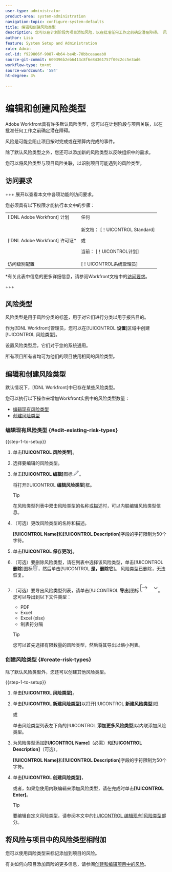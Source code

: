 ```yaml
---
user-type: administrator
product-area: system-administration
navigation-topic: configure-system-defaults
title: 编辑和创建风险类型
description: 您可以在计划阶段为项目添加风险，以在批准任何工作之前确定潜在障碍。 风险是可能会阻止项目按时完成或在预算内完成的事件。
author: Lisa
feature: System Setup and Administration
role: Admin
exl-id: f929806f-9087-4b64-be4b-70bbceaaeab0
source-git-commit: 609396b2eb6413c8f6e84361757f00c2cc5e3ad6
workflow-type: tm+mt
source-wordcount: '584'
ht-degree: 3%

---
```


# 编辑和创建风险类型

<!--Audited: 03/2025-->

<!--DON'T DELETE, DRAFT OR HIDE THIS ARTICLE. IT IS LINKED TO THE PRODUCT, THROUGH THE CONTEXT SENSITIVE HELP LINKS.-->

<!--<span class="preview">The highlighted information on this page refers to functionality not yet generally available. It is available only in the Preview environment for all customers. After the monthly releases to Production, the same features are also available in the Production environment for customers who enabled fast releases. </span>   

<span class="preview">For information about fast releases, see [Enable or disable fast releases for your organization](/help/quicksilver/administration-and-setup/set-up-workfront/configure-system-defaults/enable-fast-release-process.md). </span>-->

Adobe Workfront具有许多默认风险类型，您可以在计划阶段与项目关联，以在批准任何工作之前确定潜在障碍。

风险是可能会阻止项目按时完成或在预算内完成的事件。

除了默认风险类型之外，您还可以添加新的风险类型以反映组织中的需求。

您可以将风险类型与项目风险关联，以识别项目可能遇到的风险类型。

## 访问要求

+++ 展开以查看本文中各项功能的访问要求。

您必须具有以下权限才能执行本文中的步骤：

<table style="table-layout:auto"> 
 <col> 
 <col> 
 <tbody> 
  <tr> 
   <td role="rowheader">[!DNL Adobe Workfront] 计划</td> 
   <td>任何</td> 
  </tr> 
  <tr> 
   <td role="rowheader">[!DNL Adobe Workfront] 许可证*</td> 
   <td><p>新文档： [！UICONTROL Standard]</p>
   或
   <p>当前： [！UICONTROL计划]</p>
   </td> 
  </tr> 
  <tr> 
   <td role="rowheader">访问级别配置</td> 
   <td>[！UICONTROL系统管理员]</td>
  </tr> 
 </tbody> 
</table>

*有关此表中信息的更多详细信息，请参阅Workfront文档中的[访问要求](/help/quicksilver/administration-and-setup/add-users/access-levels-and-object-permissions/access-level-requirements-in-documentation.md)。

+++

## 风险类型

风险类型是用于风险分类的标签，用于对它们进行分类以用于报告目的。

作为[!DNL Workfront]管理员，您可以在&#x200B;[!UICONTROL **设置**]&#x200B;区域中创建[!UICONTROL 风险类型]。

设置风险类型后，它们对于您的系统通用。

所有项目所有者均可为他们的项目使用相同的风险类型。

## 编辑和创建风险类型

默认情况下，[!DNL Workfront]中已存在某些风险类型。


您可以执行以下操作来增加Workfront实例中的风险类型数量：

* [编辑现有风险类型](#edit-existing-risk-types)
* [创建风险类型](#create-risk-types)

### 编辑现有风险类型 {#edit-existing-risk-types}

{{step-1-to-setup}}

1. 单击&#x200B;**[!UICONTROL 风险类型]**。
1. 选择要编辑的风险类型。
1. 单击&#x200B;**[!UICONTROL 编辑]**&#x200B;图标![编辑图标](assets/edit-icon.png)。

   将打开&#x200B;[!UICONTROL **编辑风险类型**]&#x200B;框。<!--add screen shot-->

   >[!TIP]
   >
   >   在风险类型列表中双击风险类型的名称或描述时，可以内联编辑风险类型信息。

1. （可选）更改风险类型的名称和描述。

   **[!UICONTROL Name]**&#x200B;和&#x200B;**[!UICONTROL Description]**&#x200B;字段的字符限制为50个字符。

1. 单击&#x200B;**[!UICONTROL 保存更改]。**

1. （可选）要删除风险类型，请在列表中选择该风险类型，单击&#x200B;[!UICONTROL **删除**]&#x200B;图标![删除图标](assets/delete.png)，然后单击&#x200B;[!UICONTROL **是，删除它**]。 风险类型已删除，无法恢复。

1. （可选）要导出风险类型列表，请单击&#x200B;[!UICONTROL **导出**]&#x200B;图标![导出图标](assets/export-icon.png)。 您可以导出到以下文件类型：

   * PDF
   * Excel
   * Excel (xlsx)
   * 制表符分隔

   >[!TIP]
   >
   >   您可以首先选择有限数量的风险类型，然后将其导出以缩小列表。


### 创建风险类型 {#create-risk-types}

除了默认风险类型外，您还可以创建其他风险类型。

{{step-1-to-setup}}

1. 单击&#x200B;**[!UICONTROL 风险类型]**。
1. 单击&#x200B;**[!UICONTROL 新建风险类型]**&#x200B;以打开&#x200B;[!UICONTROL **新建风险类型**]&#x200B;框

   或

   单击风险类型列表左下角的&#x200B;[!UICONTROL **添加更多风险类型**]&#x200B;以内联添加风险类型。<!--add screen shot-->
1. 为风险类型添加&#x200B;**[!UICONTROL Name]**（必需）和&#x200B;**[!UICONTROL Description]**（可选）。

   **[!UICONTROL Name]**&#x200B;和&#x200B;**[!UICONTROL Description]**&#x200B;字段的字符限制为50个字符。

1. 单击&#x200B;**[!UICONTROL 创建风险类型]**，

   或者，如果您使用内联编辑来添加风险类型，请在完成时单击&#x200B;**[!UICONTROL Enter]**。

   >[!TIP]
   >
   >要编辑自定义风险类型，请参阅本文中的[[!UICONTROL 编辑现有]风险类型](#edit-existing-risk-types)部分。

## 将风险与项目中的风险类型相附加

您可以使用风险类型来标记添加到项目的风险。

有关如何向项目添加风险的更多信息，请参阅[创建和编辑项目中的风险](../../../manage-work/projects/define-a-business-case/create-edit-risks-on-projects.md)。
